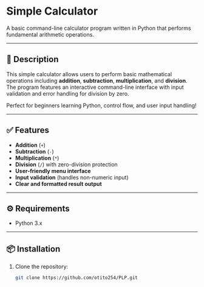 # Simple Calculator

A basic command-line calculator program written in Python that performs fundamental arithmetic operations.

---

## 📝 Description

This simple calculator allows users to perform basic mathematical operations including **addition**, **subtraction**, **multiplication**, and **division**. The program features an interactive command-line interface with input validation and error handling for division by zero.

Perfect for beginners learning Python, control flow, and user input handling!

---

## ✅ Features

- **Addition** (`+`)
- **Subtraction** (`-`)
- **Multiplication** (`*`)
- **Division** (`/`) with zero-division protection
- **User-friendly menu interface**
- **Input validation** (handles non-numeric input)
- **Clear and formatted result output**

---

## ⚙️ Requirements

- Python 3.x

---

## 📦 Installation

1. Clone the repository:
   ```bash
   git clone https://github.com/otito254/PLP.git